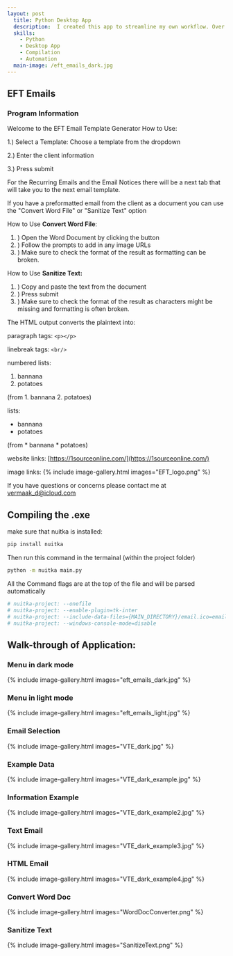 ```yaml
---
layout: post
  title: Python Desktop App
  description:  I created this app to streamline my own workflow. Over the course of the next 2 years it grew into a multifunctional productivity app.
  skills: 
    - Python
    - Desktop App
    - Compilation
    - Automation
  main-image: /eft_emails_dark.jpg
---
```

## EFT Emails

### Program Information

Welcome to the EFT Email Template Generator
How to Use:

1.) Select a Template: Choose a template from the dropdown

2.) Enter the client information

3.) Press submit

For the Recurring Emails and the Email Notices there will be a next tab that will take you to the next email template.

If you have a preformatted email from the client as a document you can use the "Convert Word File" or "Sanitize Text" option

How to Use **Convert Word File**:

1. ) Open the Word Document by clicking the button
2. ) Follow the prompts to add in any image URLs
3. ) Make sure to check the format of the result as formatting can be broken.

How to Use **Sanitize Text:**

1. ) Copy and paste the text from the document
2. ) Press submit
3. ) Make sure to check the format of the result as characters might be missing and formatting is often broken.

The HTML output converts the plaintext into:

paragraph tags: `<p></p>`

linebreak tags: `<br/>`

numbered lists:

1. bannana
2. potatoes

(from 1. bannana 2. potatoes)

lists:

* bannana
* potatoes

(from \* bannana \* potatoes)

website links: [https://1sourceonline.com/](https://1sourceonline.com/)

image links: {% include image-gallery.html images="EFT_logo.png" %}

If you have questions or concerns please contact me at [vermaak_d@icloud.com](mailto:vermaak_d@icloud.com)

## Compiling the .exe

make sure that nuitka is installed:

```bash
pip install nuitka
```

Then run this command in the termainal (within the project folder)

```bash
python -m nuitka main.py  
```

All the Command flags are at the top of the file and will be parsed automatically

```python
# nuitka-project: --onefile
# nuitka-project: --enable-plugin=tk-inter
# nuitka-project: --include-data-files={MAIN_DIRECTORY}/email.ico=email.ico
# nuitka-project: --windows-console-mode=disable
```

## Walk-through of Application:

### Menu in dark mode

{% include image-gallery.html images="eft_emails_dark.jpg" %}

### Menu in light mode

{% include image-gallery.html images="eft_emails_light.jpg" %}

### Email Selection

{% include image-gallery.html images="VTE_dark.jpg" %}

### Example Data

{% include image-gallery.html images="VTE_dark_example.jpg" %}

### Information Example

{% include image-gallery.html images="VTE_dark_example2.jpg" %}

### Text Email

{% include image-gallery.html images="VTE_dark_example3.jpg" %}

### HTML Email

{% include image-gallery.html images="VTE_dark_example4.jpg" %}

### Convert Word Doc

{% include image-gallery.html images="WordDocConverter.png" %}

### Sanitize Text

{% include image-gallery.html images="SanitizeText.png" %}
